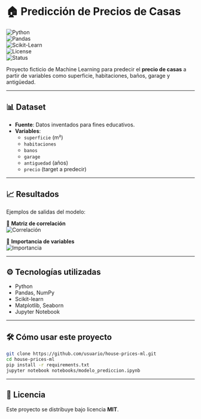 # 🏠 Predicción de Precios de Casas  

![Python](https://img.shields.io/badge/Python-3.9%2B-blue?logo=python&logoColor=white)  
![Pandas](https://img.shields.io/badge/Pandas-Data%20Analysis-yellowgreen?logo=pandas&logoColor=white)  
![Scikit-Learn](https://img.shields.io/badge/Scikit--Learn-ML-orange?logo=scikitlearn&logoColor=white)  
![License](https://img.shields.io/badge/License-MIT-green)  
![Status](https://img.shields.io/badge/Status-Completado-brightgreen)  

Proyecto ficticio de Machine Learning para predecir el **precio de casas** a partir de variables como superficie, habitaciones, baños, garage y antigüedad.  

---

## 📊 Dataset
- **Fuente**: Datos inventados para fines educativos.  
- **Variables**:
  - `superficie` (m²)  
  - `habitaciones`  
  - `banos`  
  - `garage`  
  - `antiguedad` (años)  
  - `precio` (target a predecir)  

---

## 📈 Resultados
Ejemplos de salidas del modelo:  

📌 **Matriz de correlación**  
![Correlación](reports/correlacion.png)  

📌 **Importancia de variables**  
![Importancia](reports/importancia_variables.png)  

---

## ⚙️ Tecnologías utilizadas
- Python  
- Pandas, NumPy  
- Scikit-learn  
- Matplotlib, Seaborn  
- Jupyter Notebook  

---

## 🛠️ Cómo usar este proyecto
```bash
git clone https://github.com/usuario/house-prices-ml.git
cd house-prices-ml
pip install -r requirements.txt
jupyter notebook notebooks/modelo_prediccion.ipynb
```

---

## 📜 Licencia
Este proyecto se distribuye bajo licencia **MIT**.
